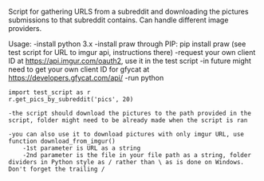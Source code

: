 Script for gathering URLS from a subreddit and downloading the pictures submissions to that subreddit contains. Can handle different image providers.

Usage:
	-install python 3.x
	-install praw through PIP: pip install praw (see test script for URL to imgur api, instructions there)
	-request your own client ID at https://api.imgur.com/oauth2, use it in the test script
	-in future might need to get your own client ID for gfycat at https://developers.gfycat.com/api/
	-run python
	
	import test_script as r
	r.get_pics_by_subreddit('pics', 20)
	
	-the script should download the pictures to the path provided in the script, folder might need to be already made when the script is ran
	
	-you can also use it to download pictures with only imgur URL, use function download_from_imgur()
		-1st parameter is URL as a string
		-2nd parameter is the file in your file path as a string, folder dividers in Python style as / rather than \ as is done on Windows. Don't forget the trailing /
		
	